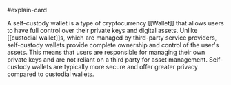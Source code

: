 #explain-card 

A self-custody wallet is a type of cryptocurrency [[Wallet]] that allows users to have full control over their private keys and digital assets. Unlike [[custodial wallet]]s, which are managed by third-party service providers, self-custody wallets provide complete ownership and control of the user's assets. This means that users are responsible for managing their own private keys and are not reliant on a third party for asset management. Self-custody wallets are typically more secure and offer greater privacy compared to custodial wallets.